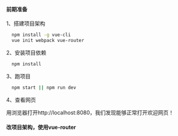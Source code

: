#### 前期准备

1、搭建项目架构

```bash
  npm install -g vue-cli
  vue init webpack vue-router
```

2、安装项目依赖

```bash
  npm install
```

3、跑项目

```bash
  npm start || npm run dev
```

4、查看网页

用浏览器打开http://localhost:8080，我们发现能够正常打开欢迎网页！

#### 改项目架构，使用vue-router
